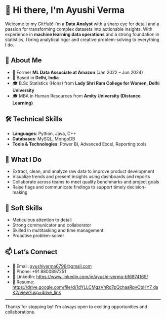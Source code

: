 # 👋 Hi there, I'm Ayushi Verma

Welcome to my GitHub! I'm a **Data Analyst** with a sharp eye for detail and a passion for transforming complex datasets into actionable insights. With experience in **machine learning data operations** and a strong foundation in statistics, I bring analytical rigor and creative problem-solving to everything I do.

## 🚀 About Me

- 🧠 Former **ML Data Associate at Amazon** (Jan 2022 – Jun 2024)
- 📍 Based in **Delhi, India**
- 🎓 B.Sc Statistics (Hons) from **Lady Shri Ram College for Women, Delhi University**
- 🎓 MBA in Human Resources from **Amity University (Distance Learning)**

## 🛠️ Technical Skills

- **Languages**: Python, Java, C++
- **Databases**: MySQL, MongoDB
- **Tools & Technologies**: Power BI, Advanced Excel, Reporting tools

## 💼 What I Do

- Extract, clean, and analyze raw data to improve product development
- Visualize trends and present insights using dashboards and reports
- Collaborate across teams to meet quality benchmarks and project goals
- Raise flags and communicate findings to support timely decision-making

## 🧠 Soft Skills

- Meticulous attention to detail  
- Strong communicator and collaborator  
- Skilled in multitasking and time management  
- Proactive problem-solver

## 📫 Let’s Connect

- 📧 Email: [ayushiverma6796@gmail.com](mailto:ayushiverma6796@gmail.com)  
- 📱 Phone: +91 8800897251  
- 💼 LinkedIn: https://www.linkedin.com/in/ayushi-verma-b16874165/
- 📄 Resume: https://drive.google.com/file/d/1dYLLCMgzVhRo7pQchaaRpvObHY7_daK2/view?usp=drive_link

---

Thanks for stopping by! I'm always open to exciting opportunities and collaborations.
